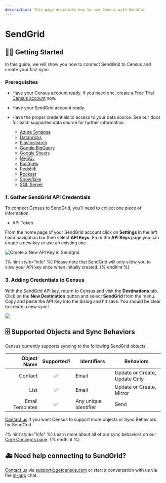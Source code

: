 ```yaml
---
description: This page describes how to use Census with Sendrid.
---
```


# SendGrid

## 🏃‍♀️ Getting Started

‌In this guide, we will show you how to connect SendGrid to Census and create your first sync.

### Prerequisites

* Have your Census account ready. If you need one, [create a Free Trial Census account](https://app.getcensus.com/) now.
* Have your SendGrid account ready.
*   Have the proper credentials to access to your data source. See our docs for each supported data source for further information:

    * [Azure Synapse](../sources/azure-synapse.md)
    * [Databricks](https://docs.getcensus.com/sources/databricks)
    * [Elasticsearch](https://docs.getcensus.com/sources/elasticsearch)
    * [Google BigQuery](https://docs.getcensus.com/sources/google-bigquery)
    * [Google Sheets](https://docs.getcensus.com/sources/google-sheets)
    * [MySQL](https://docs.getcensus.com/sources/mysql)
    * [Postgres](https://docs.getcensus.com/sources/postgres)
    * [Redshift](https://docs.getcensus.com/sources/redshift)
    * [Rockset](https://docs.getcensus.com/sources/rockset)
    * [Snowflake](https://docs.getcensus.com/sources/snowflake)
    * [SQL Server](https://docs.getcensus.com/sources/sql-server)

### 1. Gather SendGrid API Credentials

To connect Census to SendGrid, you'll need to collect one piece of information:

* API Token

From the home page of your SendGrid account click on **Settings** in the left hand navigation bar then select **API Keys.** From the **API Keys** page you can create a new key or use an existing one.

![Create a New API Key in Sendgrid](<../.gitbook/assets/Screen Shot 2022-05-24 at 5.38.48 PM.png>)

{% hint style="info" %}
Please note that SendGrid will only allow you to view your API key once when initially created.
{% endhint %}

### 3. Adding Credentials to Census

With the SendGrid API key, return to Census and visit the **Destinations** tab. Click on the **New Destination** button and select **SendGrid** from the menu. Copy and paste the API Key into the dialog and hit save. You should be clear to create a new sync!

![](<../.gitbook/assets/Screen Shot 2022-05-24 at 5.44.57 PM.png>)

## 🗄 Supported Objects and Sync Behaviors <a href="#supported-objects-and-sync-behaviors" id="supported-objects-and-sync-behaviors"></a>

Census currently supports syncing to the following SendGrid objects.

| **Object Name** | **Supported?** | Identifiers | **Behaviors**                 |
| --------------: | :------------: | ----------- |-------------------------------|
|         Contact |        ✅       | Email       | Update or Create, Update Only |
|            List |        ✅       | Email       | Update or Create, Mirror      |
| Email Templates |        ✅       | Any unique identifier | Send                          |

[Contact us](mailto:support@getcensus.com) if you want Census to support more objects or Sync Behaviors for SendGrid.

{% hint style="info" %}
Learn more about all of our sync behaviors on our [Core Concepts page](../basics/core-concept/#the-different-sync-behaviors).
{% endhint %}

## 🚑 Need help connecting to SendGrid?

[Contact us](mailto:support@getcensus.com) via support@getcensus.com or start a conversation with us via the [in-app](https://app.getcensus.com) chat.
